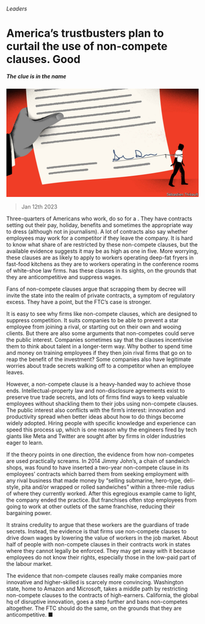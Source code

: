 ###### Leaders

# America’s trustbusters plan to curtail the use of non-compete clauses. Good 

##### The clue is in the name 

![image](images/20230114_LDD002.jpg) 

> Jan 12th 2023 

Three-quarters of Americans who work, do so for a . They have contracts setting out their pay, holiday, benefits and sometimes the appropriate way to dress (although not in journalism). A lot of contracts also say whether employees may work for a competitor if they leave the company. It is hard to know what share of  are restricted by these non-compete clauses, but the available evidence suggests it may be as high as one in five. More worrying, these clauses are as likely to apply to workers operating deep-fat fryers in fast-food kitchens as they are to workers operating in the conference rooms of white-shoe law firms.  has these clauses in its sights, on the grounds that they are anticompetitive and suppress wages. 

Fans of non-compete clauses argue that scrapping them by decree will invite the state into the realm of private contracts, a symptom of regulatory excess. They have a point, but the FTC’s case is stronger.

It is easy to see why firms like non-compete clauses, which are designed to suppress competition. It suits companies to be able to prevent a star employee from joining a rival, or starting out on their own and wooing clients. But there are also some arguments that non-competes could serve the public interest. Companies sometimes say that the clauses incentivise them to think about talent in a longer-term way. Why bother to spend time and money on training employees if they then join rival firms that go on to reap the benefit of the investment? Some companies also have legitimate worries about trade secrets walking off to a competitor when an employee leaves.

However, a non-compete clause is a heavy-handed way to achieve those ends. Intellectual-property law and non-disclosure agreements exist to preserve true trade secrets, and lots of firms find ways to keep valuable employees without shackling them to their jobs using non-compete clauses. The public interest also conflicts with the firm’s interest: innovation and productivity spread when better ideas about how to do things become widely adopted. Hiring people with specific knowledge and experience can speed this process up, which is one reason why the engineers fired by tech giants like Meta and Twitter are sought after by firms in older industries eager to learn.

If the theory points in one direction, the evidence from how non-competes are used practically screams. In 2014 Jimmy John’s, a chain of sandwich shops, was found to have inserted a two-year non-compete clause in its employees’ contracts which barred them from seeking employment with any rival business that made money by “selling submarine, hero-type, deli-style, pita and/or wrapped or rolled sandwiches” within a three-mile radius of where they currently worked. After this egregious example came to light, the company ended the practice. But franchises often stop employees from going to work at other outlets of the same franchise, reducing their bargaining power.

It strains credulity to argue that these workers are the guardians of trade secrets. Instead, the evidence is that firms use non-compete clauses to drive down wages by lowering the value of workers in the job market. About half of people with non-compete clauses in their contracts work in states where they cannot legally be enforced. They may get away with it because employees do not know their rights, especially those in the low-paid part of the labour market. 

The evidence that non-compete clauses really make companies more innovative and higher-skilled is scarcely more convincing. Washington state, home to Amazon and Microsoft, takes a middle path by restricting non-compete clauses to the contracts of high-earners. California, the global hq of disruptive innovation, goes a step further and bans non-competes altogether. The FTC should do the same, on the grounds that they are anticompetitive. ■

